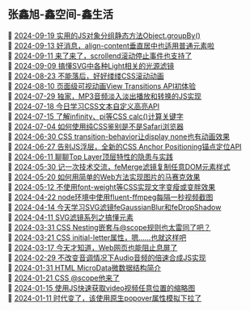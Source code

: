 ## 张鑫旭-鑫空间-鑫生活  
🎉  [2024-09-19 实用的JS对象分组静态方法Object.groupBy()](https://www.zhangxinxu.com/wordpress/2024/09/js-object-groupby/)  
🎉  [2024-09-13 好消息，align-content垂直居中也适用普通元素啦](https://www.zhangxinxu.com/wordpress/2024/09/css-align-content/)  
🎉  [2024-09-11 来了来了，scrollend滚动停止事件也支持了](https://www.zhangxinxu.com/wordpress/2024/09/js-scrollend-event/)  
🎉  [2024-09-09 搞懂SVG中各种Light相关的光源滤镜](https://www.zhangxinxu.com/wordpress/2024/09/svg-fedistantlight-fepointlight-fespotlight/)  
🎉  [2024-08-23 不能落后，好好缕缕CSS滚动动画](https://www.zhangxinxu.com/wordpress/2024/08/css-scroll-timeline/)  
🎉  [2024-08-10 页面级可视动画View Transitions API初体验](https://www.zhangxinxu.com/wordpress/2024/08/view-transitions-api/)  
🎉  [2024-07-29 独家，MP3音频淡入淡出播放和转换的JS实现](https://www.zhangxinxu.com/wordpress/2024/07/js-mp3-audio-fadein-fadeout-convert/)  
🎉  [2024-07-18 今日学习CSS文本自定义高亮API](https://www.zhangxinxu.com/wordpress/2024/07/css-custom-highlight-api/)  
🎉  [2024-07-15 了解infinity、pi等CSS calc()计算关键字](https://www.zhangxinxu.com/wordpress/2024/07/css-calc-keyword-infinity-pi-e/)  
🎉  [2024-07-04 如何使用纯CSS鉴别是不是Safari浏览器](https://www.zhangxinxu.com/wordpress/2024/07/css-safari-detect/)  
🎉  [2024-06-30 CSS transition-behavior让display none也有动画效果](https://www.zhangxinxu.com/wordpress/2024/06/css-transition-behavior/)  
🎉  [2024-06-27 告别JS浮层，全新的CSS Anchor Positioning锚点定位API](https://www.zhangxinxu.com/wordpress/2024/06/css-anchor-positioning-api/)  
🎉  [2024-06-11 聊聊Top Layer顶层特性的隐患与实践](https://www.zhangxinxu.com/wordpress/2024/06/web-top-layer/)  
🎉  [2024-05-30 记一次技术交流，feMerge滤镜复制任意DOM元素样式](https://www.zhangxinxu.com/wordpress/2024/05/svg-femerge-clone-dom-css-style/)  
🎉  [2024-05-20 如何用简单的Web方法实现图片的马赛克效果](https://www.zhangxinxu.com/wordpress/2024/05/js-web-svg-canvas-image-mosaic/)  
🎉  [2024-05-12 不使用font-weight等CSS实现文字变瘦或变胖效果](https://www.zhangxinxu.com/wordpress/2024/05/svg-femorphology-font-weight-thin-stretch/)  
🎉  [2024-04-22 node环境中使用fluent-ffmpeg每隔一秒视频截图](https://www.zhangxinxu.com/wordpress/2024/04/node-fluent-ffmpeg-screenshot-every-second/)  
🎉  [2024-04-14 今天学习SVG滤镜feGaussianBlur和feDropShadow](https://www.zhangxinxu.com/wordpress/2024/04/svg-filter-fegaussianblur-fedropshadow/)  
🎉  [2024-04-11 SVG滤镜系列之搞懂<feBlend>元素](https://www.zhangxinxu.com/wordpress/2024/04/svg-filter-feblend/)  
🎉  [2024-03-31 CSS Nesting嵌套与@scope规则也太雷同了吧？](https://www.zhangxinxu.com/wordpress/2024/03/css-nesting-scope-rules/)  
🎉  [2024-03-21 CSS initial-letter属性，嗯……也就这样吧](https://www.zhangxinxu.com/wordpress/2024/03/css-initial-letter/)  
🎉  [2024-03-17 今天才知道，Web网页也能阻止息屏了](https://www.zhangxinxu.com/wordpress/2024/03/js-screen-wake-lock-api/)  
🎉  [2024-02-29 不改变音调情况下Audio音频的倍速合成JS实现](https://www.zhangxinxu.com/wordpress/2024/02/js-audioencoder-backplayrate-audiobuffer/)  
🎉  [2024-01-31 HTML MicroData微数据结构简介](https://www.zhangxinxu.com/wordpress/2024/01/html-microdata/)  
🎉  [2024-01-21 CSS @scope他来了](https://www.zhangxinxu.com/wordpress/2024/01/css-at-scope/)  
🎉  [2024-01-15 使用JS快速获取video视频任意位置的缩略图](https://www.zhangxinxu.com/wordpress/2024/01/js-get-video-thumb-poster/)  
🎉  [2024-01-11 时代变了，该使用原生popover属性模拟下拉了](https://www.zhangxinxu.com/wordpress/2024/01/js-html-popover-dropdown/)  
